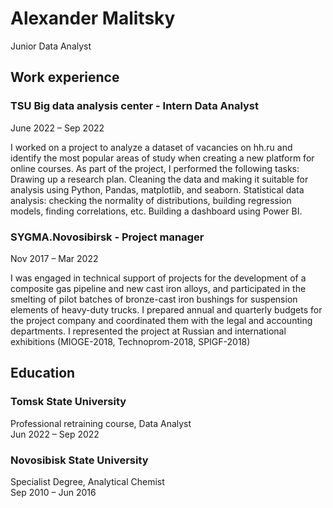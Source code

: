 # Alexander Malitsky

Junior Data Analyst

## Work experience

### TSU Big data analysis center - Intern Data Analyst
June 2022 – Sep 2022

I worked on a project to analyze a dataset of vacancies on hh.ru and identify the most popular areas of study when creating a new platform for online courses.
As part of the project, I performed the following tasks:
Drawing up a research plan.
Cleaning the data and making it suitable for analysis using Python, Pandas, matplotlib, and seaborn.
Statistical data analysis: checking the normality of distributions, building regression models, finding correlations, etc.
Building a dashboard using Power BI.

### SYGMA.Novosibirsk - Project manager
Nov 2017 – Mar 2022

I was engaged in technical support of projects for the development of a composite gas pipeline and new cast iron alloys, and participated in the smelting of pilot batches of bronze-cast iron bushings for suspension elements of heavy-duty trucks.
I prepared annual and quarterly budgets for the project company and coordinated them with the legal and accounting departments.
I represented the project at Russian and international exhibitions (MIOGE-2018, Technoprom-2018, SPIGF-2018)


## Education

### Tomsk State University
Professional retraining course, Data Analyst\
Jun 2022 – Sep 2022

### Novosibisk State University
Specialist Degree, Analytical Chemist\
Sep 2010 – Jun 2016
